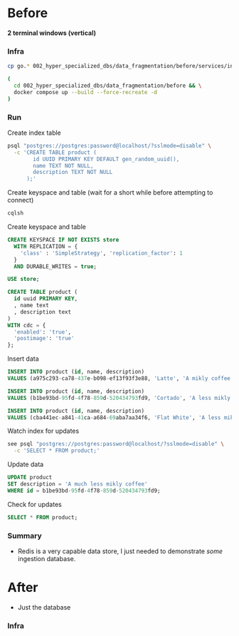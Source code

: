 # Before

**2 terminal windows (vertical)**

### Infra

``` sh
cp go.* 002_hyper_specialized_dbs/data_fragmentation/before/services/indexer

(
  cd 002_hyper_specialized_dbs/data_fragmentation/before && \
  docker compose up --build --force-recreate -d
)
```

### Run

Create index table

``` sh
psql "postgres://postgres:password@localhost/?sslmode=disable" \
  -c 'CREATE TABLE product (
        id UUID PRIMARY KEY DEFAULT gen_random_uuid(),
        name TEXT NOT NULL,
        description TEXT NOT NULL
      );'
```

Create keyspace and table (wait for a short while before attempting to connect)

``` sh
cqlsh
```

Create keyspace and table

``` sql
CREATE KEYSPACE IF NOT EXISTS store
  WITH REPLICATION = {
    'class' : 'SimpleStrategy', 'replication_factor': 1
  }
  AND DURABLE_WRITES = true;

USE store;

CREATE TABLE product (
  id uuid PRIMARY KEY,
  , name text
  , description text
)
WITH cdc = {
  'enabled': 'true',
  'postimage': 'true'
};
```

Insert data

``` sql
INSERT INTO product (id, name, description)
VALUES (a975c293-ca78-437e-b098-ef13f93f3e88, 'Latte', 'A mikly coffee');

INSERT INTO product (id, name, description)
VALUES (b1be93bd-95fd-4f78-859d-520434793fd9, 'Cortado', 'A less mikly coffee');

INSERT INTO product (id, name, description)
VALUES (cba441ec-a841-41ca-a684-69aba7aa34f6, 'Flat White', 'A less mikly coffee');
```

Watch index for updates

``` sh
see psql "postgres://postgres:password@localhost/?sslmode=disable" \
  -c 'SELECT * FROM product;'
```

Update data

``` sql
UPDATE product
SET description = 'A much less mikly coffee'
WHERE id = b1be93bd-95fd-4f78-859d-520434793fd9;
```

Check for updates

``` sql
SELECT * FROM product;
```

### Summary

* Redis is a very capable data store, I just needed to demonstrate _some_ ingestion database.

# After

* Just the database

### Infra

``` sh

```